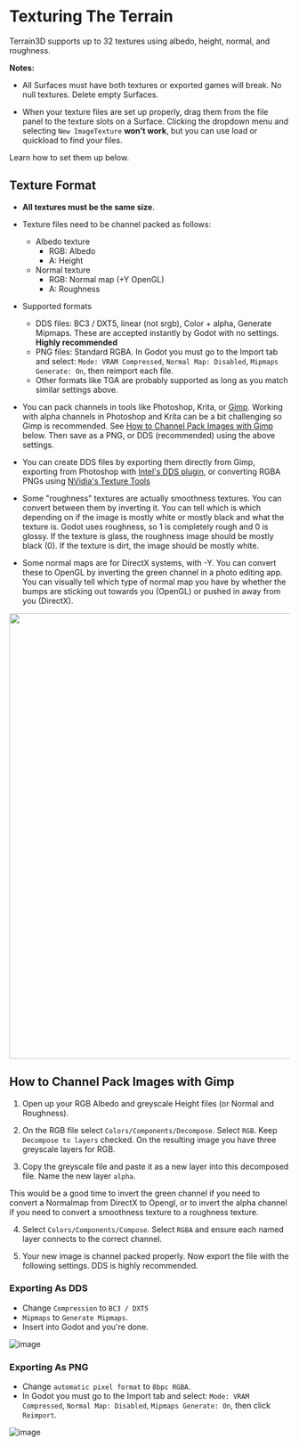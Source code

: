 # Texturing The Terrain

Terrain3D supports up to 32 textures using albedo, height, normal, and roughness.

**Notes:** 
* All Surfaces must have both textures or exported games will break. No null textures. Delete empty Surfaces.

* When your texture files are set up properly, drag them from the file panel to the texture slots on a Surface. Clicking the dropdown menu and selecting `New ImageTexture` **won't work**, but you can use load or quickload to find your files.


Learn how to set them up below. 

## Texture Format

* **All textures must be the same size**.

* Texture files need to be channel packed as follows:
     * Albedo texture
          * RGB: Albedo
          * A: Height
     * Normal texture
          * RGB: Normal map (+Y OpenGL)
          * A: Roughness

* Supported formats
     * DDS files: BC3 / DXT5, linear (not srgb), Color + alpha, Generate Mipmaps. These are accepted instantly by Godot with no settings. **Highly recommended**
     * PNG files: Standard RGBA. In Godot you must go to the Import tab and select: `Mode: VRAM Compressed`, `Normal Map: Disabled`, `Mipmaps Generate: On`, then reimport each file.
     * Other formats like TGA are probably supported as long as you match similar settings above.

* You can pack channels in tools like Photoshop, Krita, or [Gimp](https://www.gimp.org/). Working with alpha channels in Photoshop and Krita can be a bit challenging so Gimp is recommended. See [How to Channel Pack Images with Gimp](#how-to-channel-pack-images-with-gimp) below. Then save as a PNG, or DDS (recommended) using the above settings. 

* You can create DDS files by exporting them directly from Gimp, exporting from Photoshop with [Intel's DDS plugin](https://www.intel.com/content/www/us/en/developer/articles/tool/intel-texture-works-plugin.html), or converting RGBA PNGs using [NVidia's Texture Tools](https://developer.nvidia.com/nvidia-texture-tools-exporter)

* Some "roughness" textures are actually smoothness textures. You can convert between them by inverting it. You can tell which is which depending on if the image is mostly white or mostly black and what the texture is. Godot uses roughness, so 1 is completely rough and 0 is glossy. If the texture is glass, the roughness image should be mostly black (0). If the texture is dirt, the image should be mostly white.

* Some normal maps are for DirectX systems, with -Y. You can convert these to OpenGL by inverting the green channel in a photo editing app. You can visually tell which type of normal map you have by whether the bumps are sticking out towards you (OpenGL) or pushed in away from you (DirectX).

<img width="800" src="https://doc.babylonjs.com/_next/image?url=%2Fimg%2Fhow_to%2FMaterials%2Fnormal_maps1.jpg&w=1920&q=75"/>

## How to Channel Pack Images with Gimp

1. Open up your RGB Albedo and greyscale Height files (or Normal and Roughness).

2. On the RGB file select `Colors/Components/Decompose`. Select `RGB`. Keep `Decompose to layers` checked. On the resulting image you have three greyscale layers for RGB. 

3. Copy the greyscale file and paste it as a new layer into this decomposed file. Name the new layer `alpha`.

This would be a good time to invert the green channel if you need to convert a Normalmap from DirectX to Opengl, or to invert the alpha channel if you need to convert a smoothness texture to a roughness texture.

4. Select `Colors/Components/Compose`. Select `RGBA` and ensure each named layer connects to the correct channel.

5. Your new image is channel packed properly. Now export the file with the following settings. DDS is highly recommended.

### Exporting As DDS
* Change `Compression` to `BC3 / DXT5`
* `Mipmaps` to `Generate Mipmaps`. 
* Insert into Godot and you're done.

![image](https://github.com/outobugi/Terrain3D/assets/632766/030d87a7-43ed-4fed-bac6-c69bb6fcd11a)

### Exporting As PNG
* Change `automatic pixel format` to `8bpc RGBA`. 
* In Godot you must go to the Import tab and select: `Mode: VRAM Compressed`, `Normal Map: Disabled`, `Mipmaps Generate: On`, then click `Reimport`.

![image](https://github.com/outobugi/Terrain3D/assets/632766/d30fa7c4-177c-491f-bcaa-962f9a1f0c6b)
